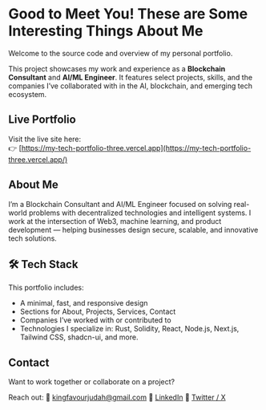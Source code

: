 

# Good to Meet You! These are Some Interesting Things About Me

Welcome to the source code and overview of my personal portfolio.

This project showcases my work and experience as a **Blockchain Consultant** and **AI/ML Engineer**. It features select projects, skills, and the companies I’ve collaborated with in the AI, blockchain, and emerging tech ecosystem.

## Live Portfolio

Visit the live site here:  
👉 [https://my-tech-portfolio-three.vercel.app](https://my-tech-portfolio-three.vercel.app/)

## About Me

I’m a Blockchain Consultant and AI/ML Engineer focused on solving real-world problems with decentralized technologies and intelligent systems. I work at the intersection of Web3, machine learning, and product development — helping businesses design secure, scalable, and innovative tech solutions.

## 🛠️ Tech Stack

This portfolio includes:
- A minimal, fast, and responsive design
- Sections for About, Projects, Services, Contact
- Companies I’ve worked with or contributed to
- Technologies I specialize in: Rust, Solidity, React, Node.js, Next.js, Tailwind CSS, shadcn-ui, and more.


## Contact

Want to work together or collaborate on a project?

Reach out:
📧 [kingfavourjudah@gmail.com](mailto:kingfavourjuda@gmail.com)
🔗 [LinkedIn](https://linkedin.com/in/kingfavourjudah)
🧠 [Twitter / X](https://twitter.com/thefinancelion)
